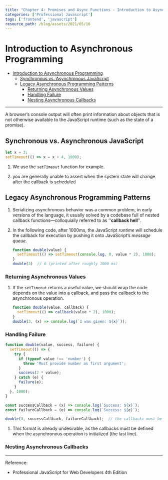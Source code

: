 ```yaml
---
title: "Chapter 4: Promises and Async Functions - Introduction to Asynchronous Programming" 
categories: ['Professional Javascript']
tags: ['frontend', 'javascript']
resource_path: /blog/assets/2021/05/16
---
```


# Introduction to Asynchronous Programming

- [Introduction to Asynchronous Programming](#introduction-to-asynchronous-programming)
  - [Synchronous vs. Asynchronous JavaScript](#synchronous-vs-asynchronous-javascript)
  - [Legacy Asynchronous Programming Patterns](#legacy-asynchronous-programming-patterns)
    - [Returning Asynchronous Values](#returning-asynchronous-values)
    - [Handling Failure](#handling-failure)
    - [Nesting Asynchronous Callbacks](#nesting-asynchronous-callbacks)

---

A browser’s console output will often print information about objects that is not otherwise available to the JavaScript runtime (such as the
state of a promise).

## Synchronous vs. Asynchronous JavaScript

```js
let x = 3;
setTimeout(() => x = x + 4, 1000);
```

1. We use the `setTimeout` function for example.
   
2. you are generally unable to assert when the system state will change after the callback is scheduled

## Legacy Asynchronous Programming Patterns

1. Serializing asynchronous behavior was a common problem, in early versions of the language, it usually solved by a codebase full of nested callback functions—colloquially referred to as ''**callback hell**''.

2. In the following code, after 1000ms, the JavaScript *runtime* will schedule the callback for execution by pushing it onto JavaScript’s *message queue*.
    ```js
    function double(value) {
      setTimeout(() => setTimeout(console.log, 0, value * 2), 1000);
    }
    double(3)  // 6 (printed after roughly 1000 ms)
    ```

### Returning Asynchronous Values

1. If the `setTimeout` returns a useful value, we should wrap the code depends on the value into a callback, and pass the callback to the asynchronous operation.
    ```js
    function double(value, callback) { 
      setTimeout(() => callback(value * 2), 1000);
    }
    double(3, (x) => console.log(`I was given: ${x}`));
    ```

### Handling Failure

```js
function double(value, success, failure) { 
  setTimeout(() => { 
    try {
      if (typeof value !== 'number') {
        throw 'Must provide number as first argument';
      }
      success(2 * value);
    } catch (e) {
      failure(e);
    }
  }, 1000);
}

const successCallback = (x) => console.log(`Success: ${x}`);
const failureCallback = (e) => console.log(`Success: ${e}`);

double(3, successCallback, failureCallback);  // the callbacks must be defined before there.
```

1. This format is already undesirable, as the callbacks must be defined when the asynchronous operation is initialized (the last line).

### Nesting Asynchronous Callbacks


---

Reference:

- Professional JavaScript for Web Developers 4th Edition

